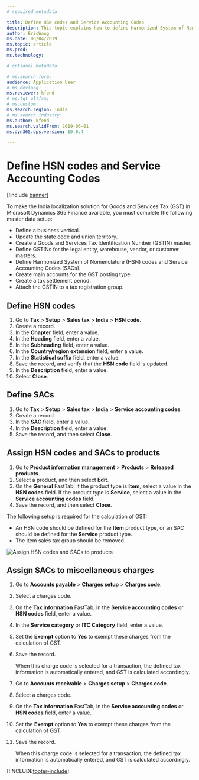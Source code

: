 ```yaml
---
# required metadata

title: Define HSN codes and Service Accounting Codes
description: This topic explains how to define Harmonized System of Nomenclature (HSN) codes and Service Accounting Codes (SACs). This task is part of the master data setup that is required to make the India localization solution for Goods and Services Tax (GST) available.
author: EricWang
ms.date: 06/04/2019
ms.topic: article
ms.prod: 
ms.technology: 

# optional metadata

# ms.search.form: 
audience: Application User
# ms.devlang: 
ms.reviewer: kfend
# ms.tgt_pltfrm: 
# ms.custom: 
ms.search.region: India
# ms.search.industry: 
ms.author: kfend
ms.search.validFrom: 2019-06-01
ms.dyn365.ops.version: 10.0.4

---
```


# Define HSN codes and Service Accounting Codes

[!include [banner](../includes/banner.md)]

To make the India localization solution for Goods and Services Tax (GST) in Microsoft Dynamics 365 Finance available, you must complete the following master data setup:

- Define a business vertical.
- Update the state code and union territory.
- Create a Goods and Services Tax Identification Number (GSTIN) master.
- Define GSTINs for the legal entity, warehouse, vendor, or customer masters.
- Define Harmonized System of Nomenclature (HSN) codes and Service Accounting Codes (SACs).
- Create main accounts for the GST posting type.
- Create a tax settlement period.
- Attach the GSTIN to a tax registration group.

## Define HSN codes

1. Go to **Tax** \> **Setup** \> **Sales tax** \> **India** \> **HSN code**.
2. Create a record.
3. In the **Chapter** field, enter a value.
4. In the **Heading** field, enter a value.
5. In the **Subheading** field, enter a value.
6. In the **Country/region extension** field, enter a value.
7. In the **Statistical suffix** field, enter a value.
8. Save the record, and verify that the **HSN code** field is updated.
9. In the **Description** field, enter a value.
10. Select **Close**.



## Define SACs

1. Go to **Tax** \> **Setup** \> **Sales tax** \> **India** \> **Service accounting codes**.
2. Create a record.
3. In the **SAC** field, enter a value.
4. In the **Description** field, enter a value.
5. Save the record, and then select **Close**.



## Assign HSN codes and SACs to products

1. Go to **Product information management** \> **Products** \> **Released products**.
2. Select a product, and then select **Edit**.
3. On the **General** FastTab, if the product type is **Item**, select a value in the **HSN codes** field. If the product type is **Service**, select a value in the **Service accounting codes** field.
4. Save the record, and then select **Close**.

The following setup is required for the calculation of GST:

- An HSN code should be defined for the **Item** product type, or an SAC should be defined for the **Service** product type.
- The item sales tax group should be removed.

![Assign HSN codes and SACs to products](media/Assign-codes-to-product_upd.png)

## Assign SACs to miscellaneous charges

1. Go to **Accounts payable** \> **Charges setup** \> **Charges code**.
2. Select a charges code.
3. On the **Tax information** FastTab, in the **Service accounting codes** or **HSN codes** field, enter a value.
4. In the **Service category** or **ITC Category** field, enter a value.
5. Set the **Exempt** option to **Yes** to exempt these charges from the calculation of GST.
6. Save the record.

    When this charge code is selected for a transaction, the defined tax information is automatically entered, and GST is calculated accordingly.

    

7. Go to **Accounts receivable** \> **Charges setup** \> **Charges code**.
8. Select a charges code.
9. On the **Tax information** FastTab, in the **Service accounting codes** or **HSN codes** field, enter a value.
10. Set the **Exempt** option to **Yes** to exempt these charges from the calculation of GST.
11. Save the record.

    When this charge code is selected for a transaction, the defined tax information is automatically entered, and GST is calculated accordingly.

    


[!INCLUDE[footer-include](../../includes/footer-banner.md)]